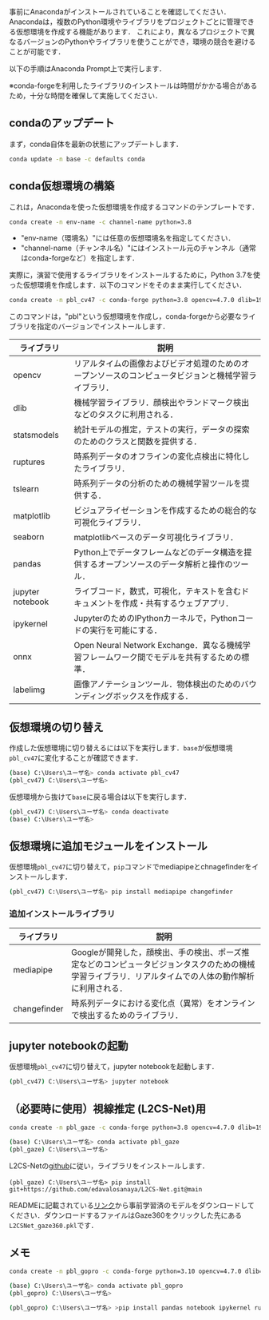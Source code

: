 事前にAnacondaがインストールされていることを確認してください．Anacondaは，複数のPython環境やライブラリをプロジェクトごとに管理できる仮想環境を作成する機能があります．
これにより，異なるプロジェクトで異なるバージョンのPythonやライブラリを使うことができ，環境の競合を避けることが可能です．

以下の手順はAnaconda Prompt上で実行します．

※conda-forgeを利用したライブラリのインストールは時間がかかる場合があるため，十分な時間を確保して実施してください．

## condaのアップデート

まず，conda自体を最新の状態にアップデートします．
```bash
conda update -n base -c defaults conda
```

## conda仮想環境の構築

これは，Anacondaを使った仮想環境を作成するコマンドのテンプレートです．
```bash
conda create -n env-name -c channel-name python=3.8
```
* "env-name（環境名）"には任意の仮想環境名を指定してください．
* "channel-name（チャンネル名）"にはインストール元のチャンネル（通常はconda-forgeなど）を指定します．

実際に，演習で使用するライブラリをインストールするために，Python 3.7を使った仮想環境を作成します．以下のコマンドをそのまま実行してください．
```bash
conda create -n pbl_cv47 -c conda-forge python=3.8 opencv=4.7.0 dlib=19.22.0 matplotlib=3.5.3 pandas notebook ipykernel ruptures seaborn statsmodels tslearn onnx labelimg
```
このコマンドは，"pbl"という仮想環境を作成し，conda-forgeから必要なライブラリを指定のバージョンでインストールします．

| ライブラリ            | 説明                                                                                             |
|-----------------------|------------------------------------------------------------------------------------------------|
| opencv                | リアルタイムの画像およびビデオ処理のためのオープンソースのコンピュータビジョンと機械学習ライブラリ． |
| dlib                  | 機械学習ライブラリ．顔検出やランドマーク検出などのタスクに利用される．|
| statsmodels           | 統計モデルの推定，テストの実行，データの探索のためのクラスと関数を提供する．|
| ruptures              | 時系列データのオフラインの変化点検出に特化したライブラリ．|
| tslearn               | 時系列データの分析のための機械学習ツールを提供する．|
| matplotlib            | ビジュアライゼーションを作成するための総合的な可視化ライブラリ．|
| seaborn               | matplotlibベースのデータ可視化ライブラリ． |
| pandas                | Python上でデータフレームなどのデータ構造を提供するオープンソースのデータ解析と操作のツール．|
| jupyter notebook      | ライブコード，数式，可視化，テキストを含むドキュメントを作成・共有するウェブアプリ．|
| ipykernel             | JupyterのためのIPythonカーネルで，Pythonコードの実行を可能にする．|
| onnx                  | Open Neural Network Exchange．異なる機械学習フレームワーク間でモデルを共有するための標準．|
| labelimg              | 画像アノテーションツール．物体検出のためのバウンディングボックスを作成する．|

## 仮想環境の切り替え

作成した仮想環境に切り替えるには以下を実行します．`base`が仮想環境`pbl_cv47`に変化することが確認できます．
```bash
(base) C:\Users\ユーザ名> conda activate pbl_cv47
(pbl_cv47) C:\Users\ユーザ名>
```

仮想環境から抜けて`base`に戻る場合は以下を実行します．
```bash
(pbl_cv47) C:\Users\ユーザ名> conda deactivate
(base) C:\Users\ユーザ名>
```

## 仮想環境に追加モジュールをインストール

仮想環境`pbl_cv47`に切り替えて，`pip`コマンドでmediapipeとchnagefinderをインストールします．
```bash
(pbl_cv47) C:\Users\ユーザ名> pip install mediapipe changefinder
```

### 追加インストールライブラリ

| ライブラリ            | 説明                                                                                             |
|-----------------------|------------------------------------------------------------------------------------------------|
| mediapipe             | Googleが開発した，顔検出、手の検出、ポーズ推定などのコンピュータビジョンタスクのための機械学習ライブラリ．リアルタイムでの人体の動作解析に利用される．|
| changefinder          | 時系列データにおける変化点（異常）をオンラインで検出するためのライブラリ．|

## jupyter notebookの起動

仮想環境`pbl_cv47`に切り替えて，jupyter notebookを起動します．
```bash
(pbl_cv47) C:\Users\ユーザ名> jupyter notebook
```


## （必要時に使用）視線推定 (L2CS-Net)用

```bash
conda create -n pbl_gaze -c conda-forge python=3.8 opencv=4.7.0 dlib=19.22.0 matplotlib=3.5.3 pandas notebook ipykernel ruptures seaborn statsmodels tslearn onnx git
```

```bash
(base) C:\Users\ユーザ名> conda activate pbl_gaze
(pbl_gaze) C:\Users\ユーザ名>
```

L2CS-Netの[github](https://github.com/Ahmednull/L2CS-Net?tab=readme-ov-file)に従い，ライブラリをインストールします．

```
(pbl_gaze) C:\Users\ユーザ名> pip install git+https://github.com/edavalosanaya/L2CS-Net.git@main
```

READMEに記載されている[リンク](https://drive.google.com/drive/folders/17p6ORr-JQJcw-eYtG2WGNiuS_qVKwdWd?usp=sharing)から事前学習済のモデルをダウンロードしてください．ダウンロードするファイルはGaze360をクリックした先にある`L2CSNet_gaze360.pkl`です．

## メモ

```bash
conda create -n pbl_gopro -c conda-forge python=3.10 opencv=4.7.0 dlib=19.24.2 matplotlib=3.5.3 git
```

```bash
(base) C:\Users\ユーザ名> conda activate pbl_gopro
(pbl_gopro) C:\Users\ユーザ名>
```

```bash
(pbl_gopro) C:\Users\ユーザ名> >pip install pandas notebook ipykernel ruptures seaborn statsmodels tslearn onnx labelimg open-gopro mediapipe changefinder
```

